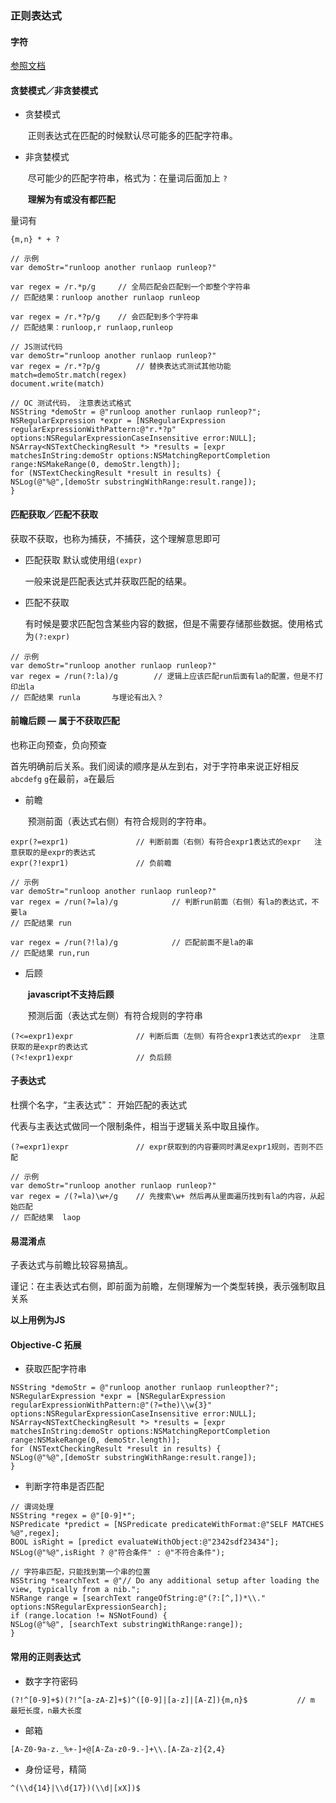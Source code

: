 ### 正则表达式

#### 字符

 <a href="http://www.runoob.com/regexp/regexp-syntax.html" target="_blank">参照文档</a>

#### 贪婪模式／非贪婪模式

* 贪婪模式

  ​	正则表达式在匹配的时候默认尽可能多的匹配字符串。

* 非贪婪模式

  ​	尽可能少的匹配字符串，格式为：在量词后面加上    `?`  

  ​	__理解为有或没有都匹配__

量词有

```
{m,n} * + ?
```

```
// 示例
var demoStr="runloop another runlaop runleop?"

var regex = /r.*p/g		// 全局匹配会匹配到一个即整个字符串
// 匹配结果：runloop another runlaop runleop

var regex = /r.*?p/g	// 会匹配到多个字符串
// 匹配结果：runloop,r runlaop,runleop
```

```
// JS测试代码
var demoStr="runloop another runlaop runleop?"
var regex = /r.*?p/g		// 替换表达式测试其他功能
match=demoStr.match(regex)
document.write(match)
```

```
// OC 测试代码， 注意表达式格式
NSString *demoStr = @"runloop another runlaop runleop?";
NSRegularExpression *expr = [NSRegularExpression regularExpressionWithPattern:@"r.*?p" options:NSRegularExpressionCaseInsensitive error:NULL];
NSArray<NSTextCheckingResult *> *results = [expr matchesInString:demoStr options:NSMatchingReportCompletion range:NSMakeRange(0, demoStr.length)];
for (NSTextCheckingResult *result in results) {
NSLog(@"%@",[demoStr substringWithRange:result.range]);
}
```



#### 匹配获取／匹配不获取

获取不获取，也称为捕获，不捕获，这个理解意思即可

* 匹配获取 默认或使用组`(expr)`

  一般来说是匹配表达式并获取匹配的结果。

* 匹配不获取

  ​	有时候是要求匹配包含某些内容的数据，但是不需要存储那些数据。使用格式为`(?:expr)`

```
// 示例
var demoStr="runloop another runlaop runleop?"
var regex = /run(?:la)/g		// 逻辑上应该匹配run后面有la的配置，但是不打印出la
// 匹配结果 runla		与理论有出入？
```



#### 前瞻后顾 — 属于不获取匹配

也称正向预查，负向预查

首先明确前后关系。我们阅读的顺序是从左到右，对于字符串来说正好相反`abcdefg` 	`g`在最前，`a`在最后

* 前瞻

  ​	预测前面（表达式右侧）有符合规则的字符串。

```
expr(?=expr1)				// 判断前面（右侧）有符合expr1表达式的expr   注意获取的是expr的表达式
expr(?!expr1)				// 负前瞻
```

```
// 示例
var demoStr="runloop another runlaop runleop?"
var regex = /run(?=la)/g			// 判断run前面（右侧）有la的表达式，不要la
// 匹配结果 run

var regex = /run(?!la)/g			// 匹配前面不是la的串
// 匹配结果 run,run
```



* 后顾  

  ​	__javascript不支持后顾__

  ​	预测后面（表达式左侧）有符合规则的字符串

```
(?<=expr1)expr				// 判断后面（左侧）有符合expr1表达式的expr  注意获取的是expr的表达式
(?<!expr1)expr				// 负后顾
```

  

#### 子表达式

杜撰个名字，“主表达式”： 开始匹配的表达式

代表与主表达式做同一个限制条件，相当于逻辑关系中取且操作。

```
(?=expr1)expr				// expr获取到的内容要同时满足expr1规则，否则不匹配
```

```
// 示例
var demoStr="runloop another runlaop runleop?"
var regex = /(?=la)\w+/g	// 先搜索\w+ 然后再从里面遍历找到有la的内容，从起始匹配
// 匹配结果  laop
```



#### 易混淆点

子表达式与前瞻比较容易搞乱。

谨记：在主表达式右侧，即前面为前瞻，左侧理解为一个类型转换，表示强制取且关系



__以上用例为JS__

#### Objective-C 拓展

* 获取匹配字符串

```
NSString *demoStr = @"runloop another runlaop runleopther?";
NSRegularExpression *expr = [NSRegularExpression regularExpressionWithPattern:@"(?=the)\\w{3}" options:NSRegularExpressionCaseInsensitive error:NULL];
NSArray<NSTextCheckingResult *> *results = [expr matchesInString:demoStr options:NSMatchingReportCompletion range:NSMakeRange(0, demoStr.length)];
for (NSTextCheckingResult *result in results) {
NSLog(@"%@",[demoStr substringWithRange:result.range]);
}
```

* 判断字符串是否匹配

```
// 谓词处理
NSString *regex = @"[0-9]*";
NSPredicate *predict = [NSPredicate predicateWithFormat:@"SELF MATCHES %@",regex];
BOOL isRight = [predict evaluateWithObject:@"2342sdf23434"];
NSLog(@"%@",isRight ? @"符合条件" : @"不符合条件");
```



```
// 字符串匹配，只能找到第一个串的位置
NSString *searchText = @"// Do any additional setup after loading the view, typically from a nib.";
NSRange range = [searchText rangeOfString:@"(?:[^,])*\\." options:NSRegularExpressionSearch];
if (range.location != NSNotFound) {
NSLog(@"%@", [searchText substringWithRange:range]);
}
```



#### 常用的正则表达式

* 数字字符密码

```
(?!^[0-9]+$)(?!^[a-zA-Z]+$)^([0-9]|[a-z]|[A-Z]){m,n}$			// m 最短长度，n最大长度
```

* 邮箱

```
[A-Z0-9a-z._%+-]+@[A-Za-z0-9.-]+\\.[A-Za-z]{2,4}
```

* 身份证号，精简

```
^(\\d{14}|\\d{17})(\\d|[xX])$
```

